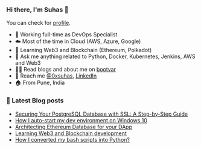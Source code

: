 ### Hi there, I'm Suhas 👋
You can check for [profile](https://bootvar.com/suhasadhav/).

- 👔 Working full-time as DevOps Specialist
- ☁️ Most of the time in Cloud (AWS, Azure, Google)
- 🌱 Learning Web3 and Blockchain (Ethereum, Polkadot)
- 💬 Ask me anything related to Python, Docker, Kubernetes, Jenkins, AWS and Web3
- 👨‍💻 Read blogs and about me on [bootvar](https://bootvar.com)
- 📲 Reach me [@0xsuhas](https://twitter.com/0xsuhas), [LinkedIn](https://www.linkedin.com/in/suhasadhav)
- 🏠 From Pune, India

<!--
**suhasadhav/suhasadhav** is a ✨ _special_ ✨ repository because its `README.md` (this file) appears on your GitHub profile.

Here are some ideas to get you started:

- 🔭 I’m currently working on ...
- 🌱 I’m currently learning ...
- 👯 I’m looking to collaborate on ...
- 🤔 I’m looking for help with ...
- 💬 Ask me about ...
- 📫 How to reach me: ...
- 😄 Pronouns: ...
- ⚡ Fun fact: ...
-->

### 📕 Latest Blog posts
<!-- BLOG-POST-LIST:START -->
- [Securing Your PostgreSQL Database with SSL: A Step-by-Step Guide](https://bootvar.com/securing-your-postgresql-database-with-ssl/)
- [How I auto-start my dev environment on Windows 10](https://bootvar.com/automate-dev-env-startup-on-windows10/)
- [Architecting Ethereum Database for your DApp](https://bootvar.com/architecture-of-database-for-dapp/)
- [Learning Web3 and Blockchain development](https://bootvar.com/starting-with-web3-development/)
- [How I converted my bash scripts into Python?](https://bootvar.com/how-to-convert-shell-script-to-python/)
<!-- BLOG-POST-LIST:END -->
